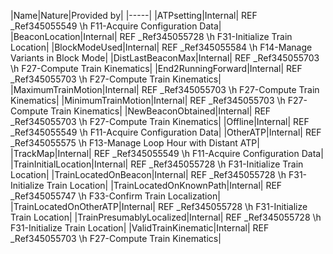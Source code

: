 ﻿

|Name|Nature|Provided by|
|-----|
|ATPsetting|Internal| REF _Ref345055549 \h F11-Acquire Configuration Data|
|BeaconLocation|Internal| REF _Ref345055728 \h F31-Initialize Train Location|
|BlockModeUsed|Internal| REF _Ref345055584 \h F14-Manage Variants in Block Mode|
|DistLastBeaconMax|Internal| REF _Ref345055703 \h F27-Compute Train Kinematics|
|End2RunningForward|Internal| REF _Ref345055703 \h F27-Compute Train Kinematics|
|MaximumTrainMotion|Internal| REF _Ref345055703 \h F27-Compute Train Kinematics|
|MinimumTrainMotion|Internal| REF _Ref345055703 \h F27-Compute Train Kinematics|
|NewBeaconObtained|Internal| REF _Ref345055703 \h F27-Compute Train Kinematics|
|Offline|Internal| REF _Ref345055549 \h F11-Acquire Configuration Data|
|OtherATP|Internal| REF _Ref345055575 \h F13-Manage Loop Hour with Distant ATP|
|TrackMap|Internal| REF _Ref345055549 \h F11-Acquire Configuration Data|
|TrainInitialLocation|Internal| REF _Ref345055728 \h F31-Initialize Train Location|
|TrainLocatedOnBeacon|Internal| REF _Ref345055728 \h F31-Initialize Train Location|
|TrainLocatedOnKnownPath|Internal| REF _Ref345055747 \h F33-Confirm Train Localization|
|TrainLocatedOnOtherATP|Internal| REF _Ref345055728 \h F31-Initialize Train Location|
|TrainPresumablyLocalized|Internal| REF _Ref345055728 \h F31-Initialize Train Location|
|ValidTrainKinematic|Internal| REF _Ref345055703 \h F27-Compute Train Kinematics|

